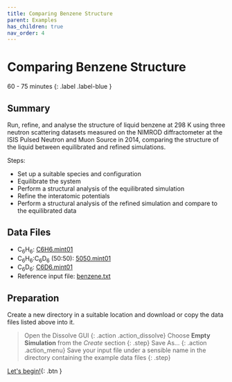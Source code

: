 ```yaml
---
title: Comparing Benzene Structure
parent: Examples
has_children: true
nav_order: 4
---
```

# Comparing Benzene Structure

60 - 75 minutes
{: .label .label-blue }

## Summary

Run, refine, and analyse the structure of liquid benzene at 298 K using three neutron scattering datasets measured on the NIMROD diffractometer at the ISIS Pulsed Neutron and Muon Source in 2014, comparing the structure of the liquid between equilibrated and refined simulations.

Steps:
- Set up a suitable species and configuration
- Equilibrate the system
- Perform a structural analysis of the equilibrated simulation
- Refine the interatomic potentials
- Perform a structural analysis of the refined simulation and compare to the equilibrated data

## Data Files
- C<sub>6</sub>H<sub>6</sub>: [C6H6.mint01](https://github.com/trisyoungs/dissolve/tree/develop/examples/benzene/data/C6H6.mint01)
- C<sub>6</sub>H<sub>6</sub>:C<sub>6</sub>D<sub>6</sub> (50:50): [5050.mint01](https://github.com/trisyoungs/dissolve/tree/develop/examples/benzene/data/5050.mint01)
- C<sub>6</sub>D<sub>6</sub>: [C6D6.mint01](https://github.com/trisyoungs/dissolve/tree/develop/examples/benzene/data/C6D6.mint01)
- Reference input file: [benzene.txt](https://github.com/trisyoungs/dissolve/tree/develop/examples/benzene/benzene.txt)

## Preparation

Create a new directory in a suitable location and download or copy the data files listed above into it.

> Open the Dissolve GUI
{: .action .action_dissolve}
> Choose **Empty Simulation** from the _Create_ section
{: .step}
> Save As...
{: .action .action_menu}
> Save your input file under a sensible name in the directory containing the example data files
{: .step}

[Let's begin!](step1.md){: .btn }
